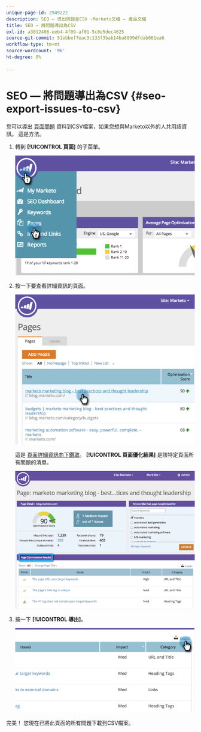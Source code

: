 ```yaml
---
unique-page-id: 2949222
description: SEO — 導出問題至CSV -Marketo文檔 — 產品文檔
title: SEO — 將問題導出為CSV
exl-id: a3012408-eeb4-4f09-af01-5c0e5dec4625
source-git-commit: 51ebbef7eac3c133f3bab14ba8899dfdab081ea6
workflow-type: tm+mt
source-wordcount: '96'
ht-degree: 0%

---
```


# SEO — 將問題導出為CSV {#seo-export-issues-to-csv}

您可以導出 [頁面問題](/help/marketo/product-docs/additional-apps/seo/pages/seo-understanding-pages.md) 資料到CSV檔案，如果您想與Marketo以外的人共用該資訊。 這是方法。

1. 轉到 **[!UICONTROL 頁面]** 的子菜單。

   ![](assets/image2014-9-18-13-3a16-3a5.png)

1. 按一下要查看詳細資訊的頁面。

   ![](assets/image2014-9-18-13-3a16-3a8.png)

   這是 [頁面詳細資訊向下鑽取](/help/marketo/product-docs/additional-apps/seo/pages/seo-using-the-page-detail-drill-down.md)。 **[!UICONTROL 頁面優化結果]** 是該特定頁面所有問題的清單。

   ![](assets/image2014-9-18-13-3a16-3a12.png)

1. 按一下 **[!UICONTROL 導出]**。

   ![](assets/image2014-9-18-13-3a16-3a39.png)

完美！ 您現在已將此頁面的所有問題下載到CSV檔案。

